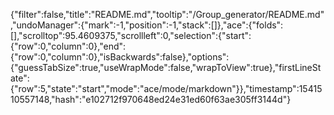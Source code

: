 {"filter":false,"title":"README.md","tooltip":"/Group_generator/README.md","undoManager":{"mark":-1,"position":-1,"stack":[]},"ace":{"folds":[],"scrolltop":95.4609375,"scrollleft":0,"selection":{"start":{"row":0,"column":0},"end":{"row":0,"column":0},"isBackwards":false},"options":{"guessTabSize":true,"useWrapMode":false,"wrapToView":true},"firstLineState":{"row":5,"state":"start","mode":"ace/mode/markdown"}},"timestamp":1541510557148,"hash":"e102712f970648ed24e31ed60f63ae305ff3144d"}